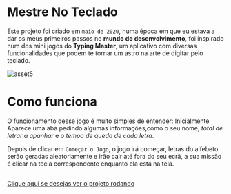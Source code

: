 # Mestre No Teclado

Este projeto foi criado em `maio de 2020`, numa época em que eu estava a dar os meus primeiros passos no **mundo do desenvolvimento**, foi inspirado num dos mini jogos do **Typing Master**, um aplicativo com diversas funcionalidades que podem te tornar um astro na arte de digitar pelo teclado.

![asset5](https://user-images.githubusercontent.com/74926014/175072844-7270864a-a643-4a5e-998e-b238df062717.PNG)

<!-- IMAGEM PRINCIPAL -->

# Como funciona

O funcionamento desse jogo é muito simples de entender: Inicialmente Aparece uma aba pedindo algumas informações,como o seu nome, _total de letrar a apanhar_ e o _tempo de queda de cada letra_.

Depois de clicar em `Começar o Jogo`, o jogo irá começar, letras do alfebeto serão geradas aleatoriamente e irão cair até fora do seu ecrã, a sua missão é clicar na tecla correspondente enquanto ela está na tela.

##

<a href="https://francisco-fetapi.github.io/Mestre-no-teclado/">Clique aqui se desejas ver o projeto rodando</a>
